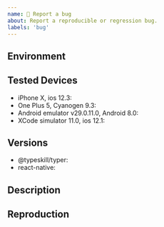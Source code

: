 ```yaml
---
name: 🐛 Report a bug
about: Report a reproducible or regression bug.
labels: 'bug'
---
```


## Environment

<!-- Run `react-native info` in your terminal and paste its contents here. -->


## Tested Devices

<!-- For each device you have tested, report the result of your manual tests.
If the bug is not the same on different devices, please open one ticket for each.
Report 'failed' if the bug happened on this device, 'passed' if the bug did not happen on this device.
Ideally, please attempt tests on at least one iOS and one Android device or emulator. -->

- iPhone X, ios 12.3: <!-- failed | passed -->
- One Plus 5, Cyanogen 9.3: <!-- failed | passed  -->
- Android emulator v29.0.11.0, Android 8.0: <!-- failed | passed  -->
- XCode simulator 11.0, ios 12.1: <!-- failed | passed  -->

## Versions

<!-- Please add the used versions/branches -->
- @typeskill/typer:
- react-native:

## Description

<!-- Describe your issue in detail. It is also very appreciated to add a GIF from the Open Source ScreenCam app on Android, or the embedded screen recorder on iOS. -->


## Reproduction

<!-- Try to reproduce the bug with the debugger: https://github.com/typeskill/debugger. Either use the expo project, or quickly setup your own following the instructions in debugger README. -->

<!-- IF you can reproduce the steps with the debugger, enumerate these steps. For each step, copy and paste the document source with the "copy document source to clipboard" Toolbar button.

The last line after the enumeration is the discussion about what was expected and what happened instead after last step.

Android Reproduction from the Expo Project:

1. Type "Thansk" ; Android Google Keyboard would suggest "Thanks" instead
2. Press "Thanks" ; "Thanks" should be printed now.
3. Press spacebar

"Thanks" has been overridden with "Thansk" while it shouldn't have. 

OTHERWISE, you must provide a minimal example: https://stackoverflow.com/help/mcve in the form of a git repository. -->

